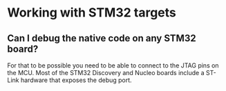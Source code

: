 # Working with STM32 targets

## Can I debug the native code on any STM32 board?

For that to be possible you need to be able to connect to the JTAG pins on the MCU. Most of the STM32 Discovery and Nucleo boards include a ST-Link hardware that exposes the debug port.

